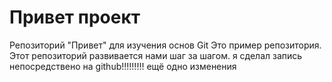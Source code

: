 # Привет проект
Репозиторий "Привет" для изучения основ Git
Это пример репозитория.
Этот репозиторий развивается нами шаг за шагом.
я сделал запись непосредствено на github!!!!!!!!!
ещё одно изменения 
